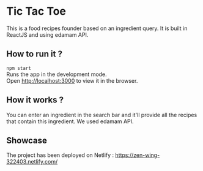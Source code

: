 # Tic Tac Toe

This is a food recipes founder based on an ingredient query. It is built in ReactJS and using edamam API.

## How to run it ?
`npm start` <br />
Runs the app in the development mode.<br>
Open [http://localhost:3000](http://localhost:3000) to view it in the browser.

## How it works ? <br />
You can enter an ingredient in the search bar and it'll provide all the recipes that contain this ingredient. We used edamam API.

## Showcase
The project has been deployed on Netlify : https://zen-wing-322403.netlify.com/
